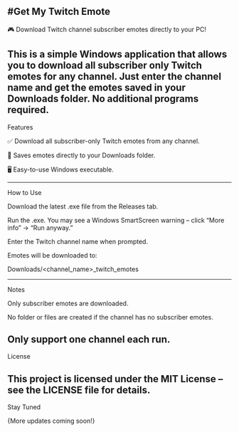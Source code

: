 #Get My Twitch Emote
---
🎮 Download Twitch channel subscriber emotes directly to your PC!

This is a simple Windows application that allows you to download all subscriber only Twitch emotes for any channel. Just enter the channel name and get the emotes saved in your Downloads folder. No additional programs required.
---
Features

✅ Download all subscriber-only Twitch emotes from any channel.

💾 Saves emotes directly to your Downloads folder.

🖥️ Easy-to-use Windows executable.

---

How to Use

Download the latest .exe file from the Releases tab.

Run the .exe. You may see a Windows SmartScreen warning – click “More info” → “Run anyway.”

Enter the Twitch channel name when prompted.

Emotes will be downloaded to:

Downloads/<channel_name>_twitch_emotes

---

Notes

Only subscriber emotes are downloaded.

No folder or files are created if the channel has no subscriber emotes.

Only support one channel each run.
---
License

This project is licensed under the MIT License – see the LICENSE
 file for details.
---
Stay Tuned

{More updates coming soon!}
